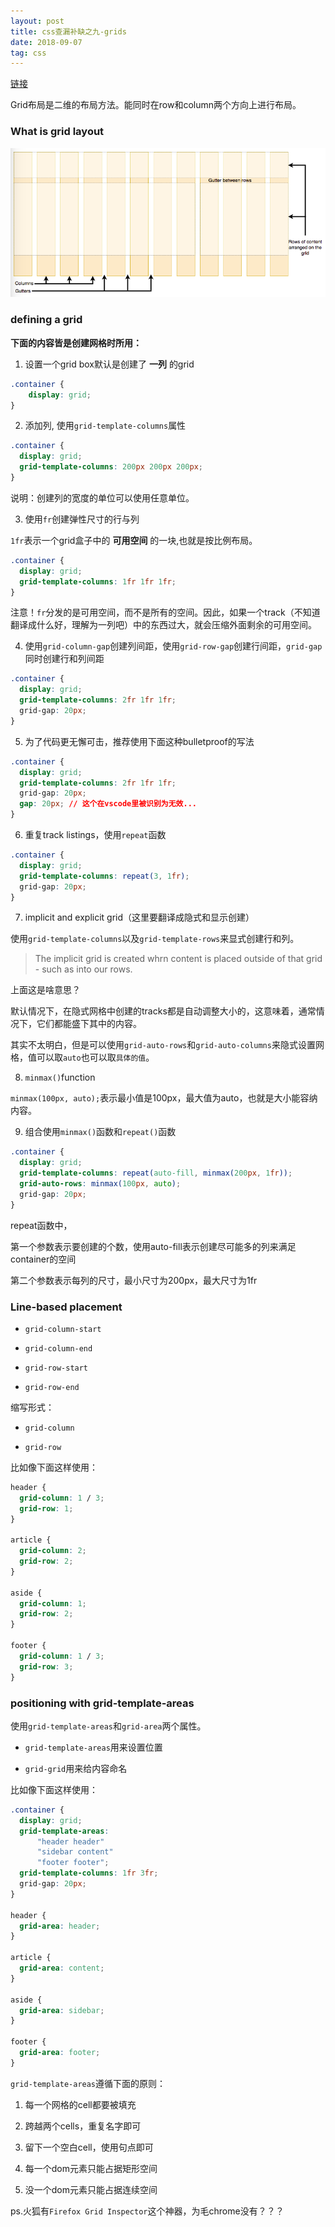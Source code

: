 ```yaml
---
layout: post
title: css查漏补缺之九-grids
date: 2018-09-07
tag: css
---
```


[链接](https://developer.mozilla.org/en-US/docs/Learn/CSS/CSS_layout/Grids)

Grid布局是二维的布局方法。能同时在row和column两个方向上进行布局。

### What is grid layout

![grids-scheme](/images/css/grids-scheme.png)

<!-- more -->

### defining a grid

**下面的内容皆是创建网格时所用：**

1. 设置一个grid box默认是创建了 **一列** 的grid

  ```css
  .container {
      display: grid;
  }
  ```

2. 添加列, 使用`grid-template-columns`属性

  ```css
  .container {
    display: grid;
    grid-template-columns: 200px 200px 200px;
  }
  ```
说明：创建列的宽度的单位可以使用任意单位。

3. 使用`fr`创建弹性尺寸的行与列

`1fr`表示一个grid盒子中的 **可用空间** 的一块,也就是按比例布局。

  ```css
  .container {
    display: grid;
    grid-template-columns: 1fr 1fr 1fr;
  }
  ```

注意！`fr`分发的是可用空间，而不是所有的空间。因此，如果一个track（不知道翻译成什么好，理解为一列吧）中的东西过大，就会压缩外面剩余的可用空间。

4. 使用`grid-column-gap`创建列间距，使用`grid-row-gap`创建行间距，`grid-gap`同时创建行和列间距

  ```css
  .container {
    display: grid;
    grid-template-columns: 2fr 1fr 1fr;
    grid-gap: 20px;
  }
  ```

5. 为了代码更无懈可击，推荐使用下面这种bulletproof的写法
  
  ```css
  .container {
    display: grid;
    grid-template-columns: 2fr 1fr 1fr;
    grid-gap: 20px;
    gap: 20px; // 这个在vscode里被识别为无效...
  }
  ```

6. 重复track listings，使用`repeat`函数

  ```css
  .container {
    display: grid;
    grid-template-columns: repeat(3, 1fr);
    grid-gap: 20px;
  }
  ```

7. implicit and explicit grid（这里要翻译成隐式和显示创建）

使用`grid-template-columns`以及`grid-template-rows`来显式创建行和列。

>The implicit grid is created whrn content is placed outside of that grid - such as into our rows.

上面这是啥意思？

默认情况下，在隐式网格中创建的tracks都是自动调整大小的，这意味着，通常情况下，它们都能盛下其中的内容。

其实不太明白，但是可以使用`grid-auto-rows`和`grid-auto-columns`来隐式设置网格，值可以取`auto`也可以取`具体的值`。

8. `minmax()`function

  `minmax(100px, auto);`表示最小值是100px，最大值为auto，也就是大小能容纳内容。

9. 组合使用`minmax()`函数和`repeat()`函数

  ```css
  .container {
    display: grid;
    grid-template-columns: repeat(auto-fill, minmax(200px, 1fr));
    grid-auto-rows: minmax(100px, auto);
    grid-gap: 20px;
  }
  ```
  repeat函数中，

  第一个参数表示要创建的个数，使用auto-fill表示创建尽可能多的列来满足container的空间

  第二个参数表示每列的尺寸，最小尺寸为200px，最大尺寸为1fr

### Line-based placement

- `grid-column-start`

- `grid-column-end`

- `grid-row-start`

- `grid-row-end`

缩写形式：

- `grid-column`

- `grid-row`

比如像下面这样使用：

```css
header {
  grid-column: 1 / 3;
  grid-row: 1;
}

article {
  grid-column: 2;
  grid-row: 2;
}

aside {
  grid-column: 1;
  grid-row: 2;
}

footer {
  grid-column: 1 / 3;
  grid-row: 3;
}
```

### positioning with grid-template-areas

使用`grid-template-areas`和`grid-area`两个属性。

- `grid-template-areas`用来设置位置

- `grid-grid`用来给内容命名

比如像下面这样使用：

```css
.container {
  display: grid;
  grid-template-areas: 
      "header header"
      "sidebar content"
      "footer footer";
  grid-template-columns: 1fr 3fr;
  grid-gap: 20px;
}

header {
  grid-area: header;
}

article {
  grid-area: content;
}

aside {
  grid-area: sidebar;
}

footer {
  grid-area: footer;
}
```

`grid-template-areas`遵循下面的原则：

1. 每一个网格的cell都要被填充

2. 跨越两个cells，重复名字即可

3. 留下一个空白cell，使用句点即可

4. 每一个dom元素只能占据矩形空间

5. 没一个dom元素只能占据连续空间


ps.火狐有`Firefox Grid Inspector`这个神器，为毛chrome没有？？？